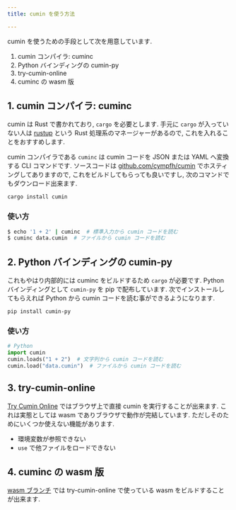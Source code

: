 ```yaml
---
title: cumin を使う方法

---
```


cumin を使うための手段として次を用意しています.

1. cumin コンパイラ: cuminc
2. Python バインディングの cumin-py
3. try-cumin-online
4. cuminc の wasm 版

## 1. cumin コンパイラ: cuminc

cumin は Rust で書かれており, `cargo` を必要とします.  手元に `cargo` が入っていない人は [rustup](https://rustup.rs/) という Rust 処理系のマネージャーがあるので, これを入れることをおすすめします.

cumin コンパイラである `cuminc` は cumin コードを JSON または YAML へ変換する CLI コマンドです. ソースコードは [github.com/cympfh/cumin](https://github.com/cympfh/cumin) でホスティングしてありますので, これをビルドしてもらっても良いですし, 次のコマンドでもダウンロード出来ます.

```bash
cargo install cumin
```

### 使い方

```bash
$ echo '1 + 2' | cuminc  # 標準入力から cumin コードを読む
$ cuminc data.cumin  # ファイルから cumin コードを読む
```

## 2. Python バインディングの cumin-py

これもやはり内部的には cuminc をビルドするため `cargo` が必要です.
Python バインディングとして `cumin-py` を pip で配布しています.
次でインストールしてもらえれば Python から cumin コードを読む事ができるようになります.

```bash
pip install cumin-py
```

### 使い方

```python
# Python
import cumin
cumin.loads("1 + 2")  # 文字列から cumin コードを読む
cumin.load("data.cumin")  # ファイルから cumin コードを読む
```

## 3. try-cumin-online

[Try Cumin Online](https://cympfh.cc/try-cumin-online/) ではブラウザ上で直接 cumin を実行することが出来ます.  これは実態としては wasm でありブラウザで動作が完結しています.  ただしそのためにいくつか使えない機能があります.

- 環境変数が参照できない
- `use` で他ファイルをロードできない

## 4. cuminc の wasm 版

[wasm ブランチ](https://github.com/cympfh/cumin/tree/wasm) では try-cumin-online で使っている wasm をビルドすることが出来ます.
